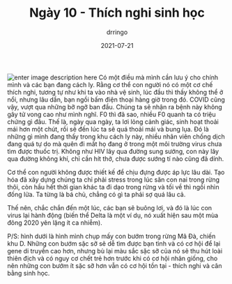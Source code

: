 ﻿---
title: Ngày 10 - Thích nghi sinh học
date: 2021-07-21
author: drringo

---
![enter image description here](http://helen.drbinhthanh.com/data/img/ngay10.jpg)
Có một điều mà mình cần lưu ý cho chính mình và các bạn đang cách ly. Rằng cơ thể con người nó có một cơ chế thích nghi, tương tự như khi ta vào nhà vệ sinh, lúc đầu thì thấy không thể ở nổi, nhưng lâu dần, bạn ngồi bấm điện thoại hàng giờ trong đó. COVID cũng vậy, vượt qua những bỡ ngỡ ban đầu. Chúng ta sẽ nhận ra bệnh này không gây tử vong cao như mình nghĩ. F0 thì đã sao, nhiều F0 quanh ta có triệu chứng gì đâu. Thế là, ngày qua ngày, ta lơi lỏng cảnh giác, sinh hoạt thoải mái hơn một chút, rồi sẽ đến lúc ta sẽ quá thoải mái và bung lụa. Đó là những gì mình đang thấy trong khu cách ly này, nhiều nhân viên chống dịch đang quá tự do mà quên đi mất họ đang ở trong một môi trường virus chưa tìm được thuốc trị. Không như HIV lây qua đường sung sướng, con này lây qua đường không khí, chỉ cần hít thở, chưa được sướng tí nào cũng đã dính.

Cơ thể con người không được thiết kế để chịu đựng được áp lực lâu dài. Tạo hóa đã xây dựng chúng ta chỉ phải stress trong lúc săn con nai trong rừng thôi, còn hầu hết thời gian khác ta đi dạo trong rừng và tối về thì ngồi nhìn đống lửa. Ta từng là bá chủ, chẳng có gì ta phải sợ quá lâu cả.

Thế nên, chắc chắn đến một lúc, các bạn sẽ buông lơi, và đó là lúc con virus lại hành động (biến thể Delta là một ví dụ, nó xuất hiện sau một mùa đông 2020 yên lặng ít ca nhiễm).

P/S: hình dưới là hình mình chụp mấy con bướm trong rừng Mã Đà, chiến khu D. Những con bướm sặc sỡ sẽ dễ tìm được bạn tình và có cơ hội để lại gene di truyền cao hơn, nhưng bù lại màu sắc sặc sỡ của nó sẽ thu hút loài thiên địch và có nguy cơ chết trẻ hơn trước khi có cơ hội nhân giống, cho nên những con bướm ít sặc sỡ hơn vẫn có cơ hội tồn tại - thích nghi và cân bằng sinh học.
